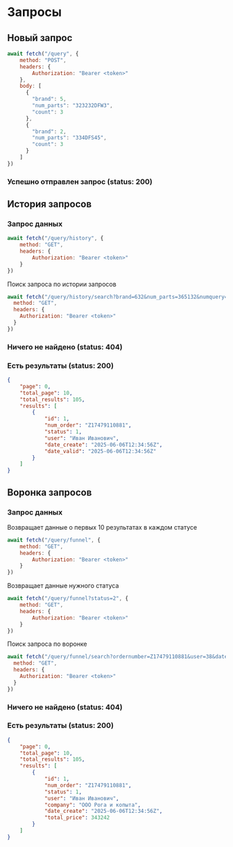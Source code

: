 # Запросы
## Новый запрос
```js
await fetch("/query", {
    method: "POST",
    headers: { 
        Authorization: "Bearer <token>"
    },
    body: [
      {
        "brand": 5,
        "num_parts": "323232DFW3",
        "count": 3
      },
      {
        "brand": 2,
        "num_parts": "334DFS45",
        "count": 3
      }
    ]
})
```
### Успешно отправлен запрос (status: 200)
## История запросов
### Запрос данных
```js
await fetch("/query/history", {
    method: "GET",
    headers: { 
        Authorization: "Bearer <token>"
    }
})
```
Поиск запроса по истории запросов
```js
await fetch("/query/history/search?brand=632&num_parts=365132&numquery=23244&date=04.06.2025", {
  method: "GET",
  headers: {
    Authorization: "Bearer <token>"
  }
})
```
### Ничего не найдено (status: 404)
### Есть результаты (status: 200)
```json
{
    "page": 0,
    "total_page": 10,
    "total_results": 105,
    "results": [
        {
            "id": 1,
            "num_order": "Z17479110881",
            "status": 1,
            "user": "Иван Иванович",
            "date_create": "2025-06-06T12:34:56Z",
            "date_valid": "2025-06-06T12:34:56Z"
        }
    ]
}
```
## Воронка запросов
### Запрос данных
Возвращает данные о первых 10 результатах в каждом статусе
```js
await fetch("/query/funnel", {
    method: "GET",
    headers: { 
        Authorization: "Bearer <token>"
    }
})

```
Возвращает данные нужного статуса
```js
await fetch("/query/funnel?status=2", {
    method: "GET",
    headers: { 
        Authorization: "Bearer <token>"
    }
})

```
Поиск запроса по воронке
```js
await fetch("/query/funnel/search?ordernumber=Z17479110881&user=38&date=04.06.2025", {
  method: "GET",
  headers: { 
    Authorization: "Bearer <token>"
  }
})
```
### Ничего не найдено (status: 404)
### Есть результаты (status: 200)
```json 
{
    "page": 0,
    "total_page": 10,
    "total_results": 105,
    "results": [
        {
            "id": 1,
            "num_order": "Z17479110881",
            "status": 1,
            "user": "Иван Иванович",
            "company": "ООО Рога и копыта",
            "date_create": "2025-06-06T12:34:56Z",
            "total_price": 343242
        }
    ]
}
```

